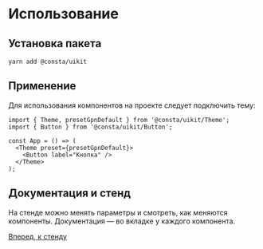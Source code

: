 # Использование

## Установка пакета

```
yarn add @consta/uikit
```

## Применение

Для использования компонентов на проекте следует подключить тему:

```tsx
import { Theme, presetGpnDefault } from '@consta/uikit/Theme';
import { Button } from '@consta/uikit/Button';

const App = () => (
  <Theme preset={presetGpnDefault}>
    <Button label="Кнопка" />
  </Theme>
);
```

## Документация и стенд

На стенде можно менять параметры и смотреть, как меняются компоненты. Документация — во вкладке у каждого компонента.

[Вперед, к стенду](https://uikit.consta.vercel.app/)
